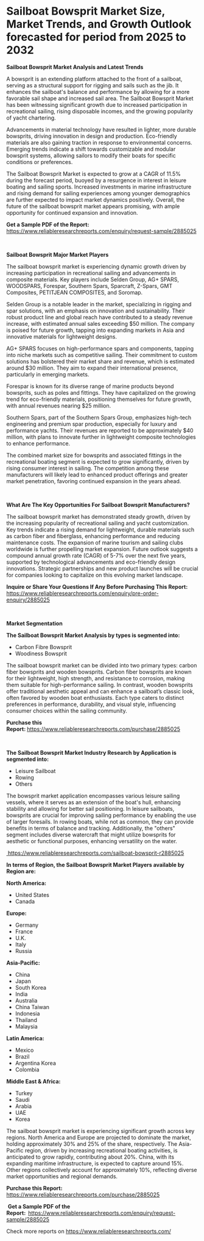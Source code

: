 <p><h1>Sailboat Bowsprit Market Size, Market Trends, and Growth Outlook forecasted for period from 2025 to 2032</h1></p><p><strong>Sailboat Bowsprit Market Analysis and Latest Trends</strong></p>
<p><p>A bowsprit is an extending platform attached to the front of a sailboat, serving as a structural support for rigging and sails such as the jib. It enhances the sailboat's balance and performance by allowing for a more favorable sail shape and increased sail area. The Sailboat Bowsprit Market has been witnessing significant growth due to increased participation in recreational sailing, rising disposable incomes, and the growing popularity of yacht chartering. </p><p>Advancements in material technology have resulted in lighter, more durable bowsprits, driving innovation in design and production. Eco-friendly materials are also gaining traction in response to environmental concerns. Emerging trends indicate a shift towards customizable and modular bowsprit systems, allowing sailors to modify their boats for specific conditions or preferences. </p><p>The Sailboat Bowsprit Market is expected to grow at a CAGR of 11.5% during the forecast period, buoyed by a resurgence in interest in leisure boating and sailing sports. Increased investments in marine infrastructure and rising demand for sailing experiences among younger demographics are further expected to impact market dynamics positively. Overall, the future of the sailboat bowsprit market appears promising, with ample opportunity for continued expansion and innovation.</p></p>
<p><strong>Get a Sample PDF of the Report:&nbsp;</strong> <a href="https://www.reliableresearchreports.com/enquiry/request-sample/2885025?utm_campaign=2641&utm_medium=2&utm_source=Github&utm_content=ia&utm_term=13032025&utm_id=sailboat-bowsprit">https://www.reliableresearchreports.com/enquiry/request-sample/2885025</a></p>
<p>&nbsp;</p>
<p><strong>Sailboat Bowsprit Major Market Players</strong></p>
<p><p>The sailboat bowsprit market is experiencing dynamic growth driven by increasing participation in recreational sailing and advancements in composite materials. Key players include Selden Group, AG+ SPARS, WOODSPARS, Forespar, Southern Spars, Sparcraft, Z-Spars, GMT Composites, PETITJEAN COMPOSITES, and Soromap. </p><p>Selden Group is a notable leader in the market, specializing in rigging and spar solutions, with an emphasis on innovation and sustainability. Their robust product line and global reach have contributed to a steady revenue increase, with estimated annual sales exceeding $50 million. The company is poised for future growth, tapping into expanding markets in Asia and innovative materials for lightweight designs.</p><p>AG+ SPARS focuses on high-performance spars and components, tapping into niche markets such as competitive sailing. Their commitment to custom solutions has bolstered their market share and revenue, which is estimated around $30 million. They aim to expand their international presence, particularly in emerging markets.</p><p>Forespar is known for its diverse range of marine products beyond bowsprits, such as poles and fittings. They have capitalized on the growing trend for eco-friendly materials, positioning themselves for future growth, with annual revenues nearing $25 million. </p><p>Southern Spars, part of the Southern Spars Group, emphasizes high-tech engineering and premium spar production, especially for luxury and performance yachts. Their revenues are reported to be approximately $40 million, with plans to innovate further in lightweight composite technologies to enhance performance.</p><p>The combined market size for bowsprits and associated fittings in the recreational boating segment is expected to grow significantly, driven by rising consumer interest in sailing. The competition among these manufacturers will likely lead to enhanced product offerings and greater market penetration, favoring continued expansion in the years ahead.</p></p>
<p>&nbsp;</p>
<p><strong>What Are The Key Opportunities For Sailboat Bowsprit Manufacturers?</strong></p>
<p><p>The sailboat bowsprit market has demonstrated steady growth, driven by the increasing popularity of recreational sailing and yacht customization. Key trends indicate a rising demand for lightweight, durable materials such as carbon fiber and fiberglass, enhancing performance and reducing maintenance costs. The expansion of marine tourism and sailing clubs worldwide is further propelling market expansion. Future outlook suggests a compound annual growth rate (CAGR) of 5-7% over the next five years, supported by technological advancements and eco-friendly design innovations. Strategic partnerships and new product launches will be crucial for companies looking to capitalize on this evolving market landscape.</p></p>
<p><strong>Inquire or Share Your Questions If Any Before Purchasing This Report:</strong> <a href="https://www.reliableresearchreports.com/enquiry/pre-order-enquiry/2885025?utm_campaign=2641&utm_medium=2&utm_source=Github&utm_content=ia&utm_term=13032025&utm_id=sailboat-bowsprit">https://www.reliableresearchreports.com/enquiry/pre-order-enquiry/2885025</a></p>
<p>&nbsp;</p>
<p><strong>Market Segmentation</strong></p>
<p><strong>The Sailboat Bowsprit Market Analysis by types is segmented into:</strong></p>
<p><ul><li>Carbon Fibre Bowsprit</li><li>Woodiness Bowsprit</li></ul></p>
<p><p>The sailboat bowsprit market can be divided into two primary types: carbon fiber bowsprits and wooden bowsprits. Carbon fiber bowsprits are known for their lightweight, high strength, and resistance to corrosion, making them suitable for high-performance sailing. In contrast, wooden bowsprits offer traditional aesthetic appeal and can enhance a sailboat’s classic look, often favored by wooden boat enthusiasts. Each type caters to distinct preferences in performance, durability, and visual style, influencing consumer choices within the sailing community.</p></p>
<p><strong>Purchase this Report:&nbsp;</strong><a href="https://www.reliableresearchreports.com/purchase/2885025?utm_campaign=2641&utm_medium=2&utm_source=Github&utm_content=ia&utm_term=13032025&utm_id=sailboat-bowsprit">https://www.reliableresearchreports.com/purchase/2885025</a></p>
<p>&nbsp;</p>
<p><strong>The Sailboat Bowsprit Market Industry Research by Application is segmented into:</strong></p>
<p><ul><li>Leisure Sailboat</li><li>Rowing</li><li>Others</li></ul></p>
<p><p>The bowsprit market application encompasses various leisure sailing vessels, where it serves as an extension of the boat's hull, enhancing stability and allowing for better sail positioning. In leisure sailboats, bowsprits are crucial for improving sailing performance by enabling the use of larger foresails. In rowing boats, while not as common, they can provide benefits in terms of balance and tracking. Additionally, the "others" segment includes diverse watercraft that might utilize bowsprits for aesthetic or functional purposes, enhancing versatility on the water.</p></p>
<p><a href="https://www.reliableresearchreports.com/sailboat-bowsprit-r2885025?utm_campaign=2641&utm_medium=2&utm_source=Github&utm_content=ia&utm_term=13032025&utm_id=sailboat-bowsprit">&nbsp;https://www.reliableresearchreports.com/sailboat-bowsprit-r2885025</a></p>
<p><strong>In terms of Region, the Sailboat Bowsprit Market Players available by Region are:</strong></p>
<p>
    <p> <strong> North America: </strong>
        <ul>
            <li>United States</li>
            <li>Canada</li>
        </ul>
        </p> 
    <p> <strong> Europe: </strong>
        <ul>
            <li>Germany</li>
            <li>France</li>
            <li>U.K.</li>
            <li>Italy</li>
            <li>Russia</li>
        </ul>
        </p> 
    <p> <strong> Asia-Pacific: </strong>
        <ul>
            <li>China</li>
            <li>Japan</li>
            <li>South Korea</li>
            <li>India</li>
            <li>Australia</li>
            <li>China Taiwan</li>
            <li>Indonesia</li>
            <li>Thailand</li>
            <li>Malaysia</li>
        </ul>
        </p> 
    <p> <strong> Latin America: </strong>
        <ul>
            <li>Mexico</li>
            <li>Brazil</li>
            <li>Argentina Korea</li>
            <li>Colombia</li>
        </ul>
        </p> 
    <p> <strong> Middle East & Africa: </strong>
        <ul>
            <li>Turkey</li>
            <li>Saudi</li>
            <li>Arabia</li>
            <li>UAE</li>
            <li>Korea</li>
        </ul>
    </p>
    </p>
<p><p>The sailboat bowsprit market is experiencing significant growth across key regions. North America and Europe are projected to dominate the market, holding approximately 30% and 25% of the share, respectively. The Asia-Pacific region, driven by increasing recreational boating activities, is anticipated to grow rapidly, contributing about 20%. China, with its expanding maritime infrastructure, is expected to capture around 15%. Other regions collectively account for approximately 10%, reflecting diverse market opportunities and regional demands.</p></p>
<p><strong>Purchase this Report: </strong><a href="https://www.reliableresearchreports.com/purchase/2885025?utm_campaign=2641&utm_medium=2&utm_source=Github&utm_content=ia&utm_term=13032025&utm_id=sailboat-bowsprit">https://www.reliableresearchreports.com/purchase/2885025</a></p>
<p>&nbsp;<strong>Get a Sample PDF of the Report:&nbsp;&nbsp;</strong><a href="https://www.reliableresearchreports.com/enquiry/request-sample/2885025?utm_campaign=2641&utm_medium=2&utm_source=Github&utm_content=ia&utm_term=13032025&utm_id=sailboat-bowsprit">https://www.reliableresearchreports.com/enquiry/request-sample/2885025</a></p>
<p><strong></strong></p>
<p>Check more reports on <a href="https://www.reliableresearchreports.com/?utm_campaign=2641&utm_medium=2&utm_source=Github&utm_content=ia&utm_term=13032025&utm_id=sailboat-bowsprit">https://www.reliableresearchreports.com/</a></p>
